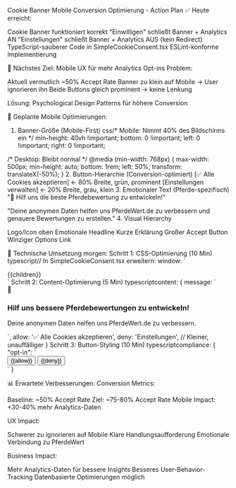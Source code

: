 Cookie Banner Mobile Conversion Optimierung - Action Plan
✅ Heute erreicht:

Cookie Banner funktioniert korrekt
"Einwilligen" schließt Banner + Analytics AN
"Einstellungen" schließt Banner + Analytics AUS (kein Redirect)
TypeScript-sauberer Code in SimpleCookieConsent.tsx
ESLint-konforme Implementierung


🎯 Nächstes Ziel: Mobile UX für mehr Analytics Opt-ins
Problem:

Aktuell vermutlich ~50% Accept Rate
Banner zu klein auf Mobile → User ignorieren ihn
Beide Buttons gleich prominent → keine Lenkung

Lösung:
Psychological Design Patterns für höhere Conversion

📱 Geplante Mobile Optimierungen:
1. Banner-Größe (Mobile-First)
css/* Mobile: Nimmt 40% des Bildschirms ein */
min-height: 40vh !important;
bottom: 0 !important;
left: 0 !important; 
right: 0 !important;

/* Desktop: Bleibt normal */
@media (min-width: 768px) {
  max-width: 500px;
  min-height: auto;
  bottom: 1rem;
  left: 50%;
  transform: translateX(-50%);
}
2. Button-Hierarchie (Conversion-optimiert)
[✅ Alle Cookies akzeptieren]  ← 80% Breite, grün, prominent
[Einstellungen verwalten]      ← 20% Breite, grau, klein
3. Emotionaler Text (Pferde-spezifisch)
"🐎 Hilf uns die beste Pferdebewertung zu entwickeln!"

"Deine anonymen Daten helfen uns PferdeWert.de zu 
verbessern und genauere Bewertungen zu erstellen."
4. Visual Hierarchy

Logo/Icon oben
Emotionale Headline
Kurze Erklärung
Großer Accept Button
Winziger Options Link


🔧 Technische Umsetzung morgen:
Schritt 1: CSS-Optimierung (10 Min)
typescript// In SimpleCookieConsent.tsx erweitern:
window: `
  <div class="cc-window {{classes}}" style="
    /* Mobile-optimierte Styles hier einfügen */
  ">
    {{children}}
  </div>
`
Schritt 2: Content-Optimierung (5 Min)
typescriptcontent: {
  message: `
    <div class="cookie-hero">
      <div class="cookie-icon">🐎</div>
      <h3>Hilf uns bessere Pferdebewertungen zu entwickeln!</h3>
      <p>Deine anonymen Daten helfen uns PferdeWert.de zu verbessern.</p>
    </div>
  `,
  allow: '✅ Alle Cookies akzeptieren',
  deny: 'Einstellungen', // Kleiner, unauffälliger
}
Schritt 3: Button-Styling (10 Min)
typescriptcompliance: {
  "opt-in": `
    <div class="cc-compliance">
      <button class="cc-btn cc-allow cc-primary">{{allow}}</button>
      <button class="cc-btn cc-deny cc-secondary">{{deny}}</button>
    </div>
  `
}

📊 Erwartete Verbesserungen:
Conversion Metrics:

Baseline: ~50% Accept Rate
Ziel: ~75-80% Accept Rate
Mobile Impact: +30-40% mehr Analytics-Daten

UX Impact:

Schwerer zu ignorieren auf Mobile
Klare Handlungsaufforderung
Emotionale Verbindung zu PferdeWert

Business Impact:

Mehr Analytics-Daten für bessere Insights
Besseres User-Behavior-Tracking
Datenbasierte Optimierungen möglich